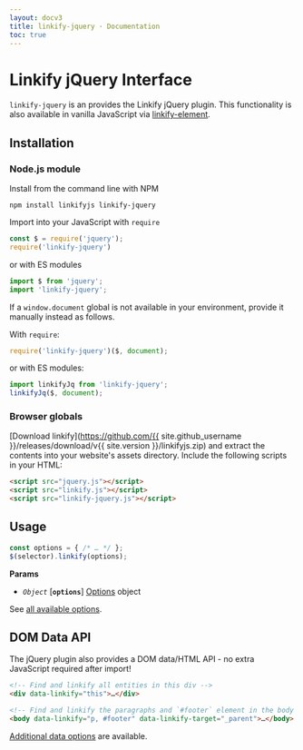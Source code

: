 ```yaml
---
layout: docv3
title: linkify-jquery · Documentation
toc: true
---
```


# Linkify jQuery Interface

`linkify-jquery` is an provides the Linkify jQuery plugin. This functionality is
also available in vanilla JavaScript via
[linkify-element](linkify-element.html).

## Installation

### Node.js module

Install from the command line with NPM

```
npm install linkifyjs linkify-jquery
```

Import into your JavaScript with `require`

```js
const $ = require('jquery');
require('linkify-jquery')
```

or with ES modules

```js
import $ from 'jquery';
import 'linkify-jquery';
```

If a `window.document` global is not available in your environment, provide it
manually instead as follows.

With `require`:
```js
require('linkify-jquery')($, document);
```

or with ES modules:
```js
import linkifyJq from 'linkify-jquery';
linkifyJq($, document);
```

### Browser globals

[Download linkify](https://github.com/{{ site.github_username }}/releases/download/v{{ site.version }}/linkifyjs.zip)
and extract the contents into your website's assets directory.
Include the following scripts in your HTML:

```html
<script src="jquery.js"></script>
<script src="linkify.js"></script>
<script src="linkify-jquery.js"></script>
```

## Usage

```js
const options = { /* … */ };
$(selector).linkify(options);
```

**Params**

* _`Object`_ [**`options`**] [Options](options.html) object

See [all available options](options.html).

## DOM Data API

The jQuery plugin also provides a DOM data/HTML API - no extra JavaScript required after import!

```html
<!-- Find and linkify all entities in this div -->
<div data-linkify="this">…</div>

<!-- Find and linkify the paragraphs and `#footer` element in the body -->
<body data-linkify="p, #footer" data-linkify-target="_parent">…</body>
```

[Additional data options](options.html) are available.
